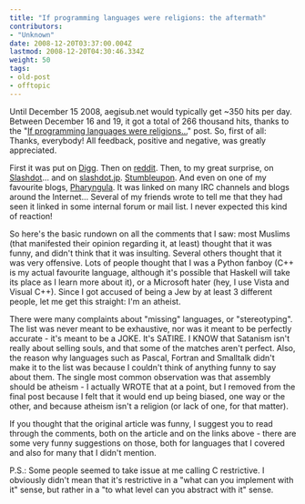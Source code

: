 ```yaml
---
title: "If programming languages were religions: the aftermath"
contributors:
- "Unknown"
date: 2008-12-20T03:37:00.004Z
lastmod: 2008-12-20T04:30:46.334Z
weight: 50
tags:
- old-post
- offtopic
---
```

Until December 15 2008, aegisub.net would typically get ~350 hits per day. Between December 16 and 19, it got a total of 266 thousand hits, thanks to the "[If programming languages were religions...](http://www.aegisub.net/2008/12/if-programming-languages-were-religions.html)" post. So, first of all: Thanks, everybody! All feedback, positive and negative, was greatly appreciated.

First it was put on [Digg](http://digg.com/programming/If_programming_languages_were_religions). Then on [reddit](http://www.reddit.com/r/programming/comments/7juuy/if_programming_languages_were_religions/). Then, to my great surprise, on [Slashdot](http://entertainment.slashdot.org/article.pl?sid=08/12/17/1329209)... and on [slashdot.jp](http://slashdot.jp/developers/08/12/19/032237.shtml). [Stumbleupon](http://www.stumbleupon.com/url/www.aegisub.net/2008/12/if-programming-languages-were-religions.html). And even on one of my favourite blogs, [Pharyngula](http://scienceblogs.com/pharyngula/2008/12/if_programming_languages_were.php). It was linked on many IRC channels and blogs around the Internet... Several of my friends wrote to tell me that they had seen it linked in some internal forum or mail list. I never expected this kind of reaction!

So here's the basic rundown on all the comments that I saw: most Muslims (that manifested their opinion regarding it, at least) thought that it was funny, and didn't think that it was insulting. Several others thought that it was very offensive. Lots of people thought that I was a Python fanboy (C++ is my actual favourite language, although it's possible that Haskell will take its place as I learn more about it), or a Microsoft hater (hey, I use Vista and Visual C++). Since I got accused of being a Jew by at least 3 different people, let me get this straight: I'm an atheist.

There were many complaints about "missing" languages, or "stereotyping". The list was never meant to be exhaustive, nor was it meant to be perfectly accurate - it's meant to be a JOKE. It's SATIRE. I KNOW that Satanism isn't really about selling souls, and that some of the matches aren't perfect. Also, the reason why languages such as Pascal, Fortran and Smalltalk didn't make it to the list was because I couldn't think of anything funny to say about them. The single most common observation was that assembly should be atheism - I actually WROTE that at a point, but I removed from the final post because I felt that it would end up being biased, one way or the other, and because atheism isn't a religion (or lack of one, for that matter).

If you thought that the original article was funny, I suggest you to read through the comments, both on the article and on the links above - there are some very funny suggestions on those, both for languages that I covered and also for many that I didn't mention.

P.S.: Some people seemed to take issue at me calling C restrictive. I obviously didn't mean that it's restrictive in a "what can you implement with it" sense, but rather in a "to what level can you abstract with it" sense.

